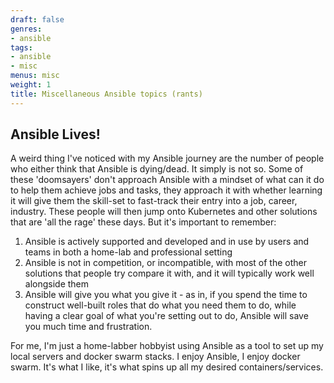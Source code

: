 ```yaml
---
draft: false
genres:
- ansible
tags:
- ansible
- misc
menus: misc
weight: 1
title: Miscellaneous Ansible topics (rants)
---
```


## Ansible Lives!

A weird thing I've noticed with my Ansible journey are the number of people who either think that Ansible is dying/dead. It simply is not so. Some of these 'doomsayers' don't approach Ansible with a mindset of what can it do to help them achieve jobs and tasks, they approach it with whether learning it will give them the skill-set to fast-track their entry into a job, career, industry. These people will then jump onto Kubernetes and other solutions that are 'all the rage' these days. But it's important to remember:

1. Ansible is actively supported and developed and in use by users and teams in both a home-lab and professional setting
2. Ansible is not in competition, or incompatible, with most of the other solutions that people try compare it with, and it will typically work well alongside them
3. Ansible will give you what you give it - as in, if you spend the time to construct well-built roles that do what you need them to do, while having a clear goal of what you're setting out to do, Ansible will save you much time and frustration.

For me, I'm just a home-labber hobbyist using Ansible as a tool to set up my local servers and docker swarm stacks. I enjoy Ansible, I enjoy docker swarm. It's what I like, it's what spins up all my desired containers/services.

<script data-name="BMC-Widget" data-cfasync="false" src="https://cdnjs.buymeacoffee.com/1.0.0/widget.prod.min.js" data-id="lebowski89" data-description="Support me on Buy me a coffee!" data-message="Support Me" data-color="#5F7FFF" data-position="Right" data-x_margin="18" data-y_margin="18"></script>